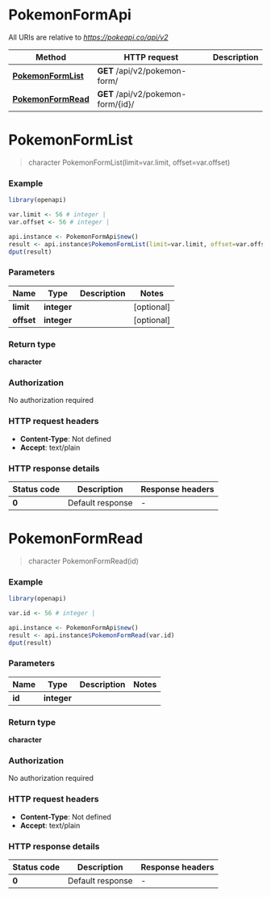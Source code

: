 # PokemonFormApi

All URIs are relative to *https://pokeapi.co/api/v2*

Method | HTTP request | Description
------------- | ------------- | -------------
[**PokemonFormList**](PokemonFormApi.md#PokemonFormList) | **GET** /api/v2/pokemon-form/ | 
[**PokemonFormRead**](PokemonFormApi.md#PokemonFormRead) | **GET** /api/v2/pokemon-form/{id}/ | 


# **PokemonFormList**
> character PokemonFormList(limit=var.limit, offset=var.offset)



### Example
```R
library(openapi)

var.limit <- 56 # integer | 
var.offset <- 56 # integer | 

api.instance <- PokemonFormApi$new()
result <- api.instance$PokemonFormList(limit=var.limit, offset=var.offset)
dput(result)
```

### Parameters

Name | Type | Description  | Notes
------------- | ------------- | ------------- | -------------
 **limit** | **integer**|  | [optional] 
 **offset** | **integer**|  | [optional] 

### Return type

**character**

### Authorization

No authorization required

### HTTP request headers

 - **Content-Type**: Not defined
 - **Accept**: text/plain

### HTTP response details
| Status code | Description | Response headers |
|-------------|-------------|------------------|
| **0** | Default response |  -  |

# **PokemonFormRead**
> character PokemonFormRead(id)



### Example
```R
library(openapi)

var.id <- 56 # integer | 

api.instance <- PokemonFormApi$new()
result <- api.instance$PokemonFormRead(var.id)
dput(result)
```

### Parameters

Name | Type | Description  | Notes
------------- | ------------- | ------------- | -------------
 **id** | **integer**|  | 

### Return type

**character**

### Authorization

No authorization required

### HTTP request headers

 - **Content-Type**: Not defined
 - **Accept**: text/plain

### HTTP response details
| Status code | Description | Response headers |
|-------------|-------------|------------------|
| **0** | Default response |  -  |

